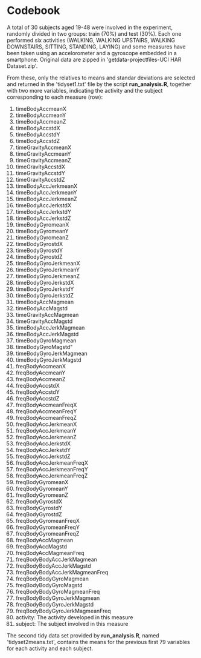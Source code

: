 Codebook
========================================================

A total of 30 subjects aged 19-48 were involved in the experiment, randomly divided in two groups: train (70%) and test (30%). Each one performed six activities (WALKING, WALKING UPSTAIRS, WALKING DOWNSTAIRS, SITTING, STANDING, LAYING) and some measures have been taken using an accelorometer and a gyroscope embedded in a smartphone. Original data are zipped in 'getdata-projectfiles-UCI HAR Dataset.zip'. 

From these, only the relatives to means and standar deviations are selected and returned in the 'tidyset1.txt' file by the script **run_analysis.R**, together with two more variables, indicating the activity and the subject corresponding to each measure (row):

1.  timeBodyAccmeanX  
2.	timeBodyAccmeanY   
3.	timeBodyAccmeanZ
4.	timeBodyAccstdX
5.	timeBodyAccstdY
6.	timeBodyAccstdZ                
7.	timeGravityAccmeanX
8.	timeGravityAccmeanY
9.	timeGravityAccmeanZ
10.	timeGravityAccstdX
11.	timeGravityAccstdY
12.	timeGravityAccstdZ             
13.	timeBodyAccJerkmeanX
14.	timeBodyAccJerkmeanY           
15.	timeBodyAccJerkmeanZ
16.	timeBodyAccJerkstdX            
17.	timeBodyAccJerkstdY
18.	timeBodyAccJerkstdZ            
19.	timeBodyGyromeanX
20.	timeBodyGyromeanY              
21.	timeBodyGyromeanZ
22.	timeBodyGyrostdX            
23.	timeBodyGyrostdY
24.	timeBodyGyrostdZ               
25.	timeBodyGyroJerkmeanX
26.	timeBodyGyroJerkmeanY          
27.	timeBodyGyroJerkmeanZ
28.	timeBodyGyroJerkstdX           
29.	timeBodyGyroJerkstdY
30.	timeBodyGyroJerkstdZ
31.	timeBodyAccMagmean
32.	timeBodyAccMagstd             
33.	timeGravityAccMagmean
34.	timeGravityAccMagstd           
35.	timeBodyAccJerkMagmean
36.	timeBodyAccJerkMagstd
37.	timeBodyGyroMagmean
38.	timeBodyGyroMagstd"             
39.	timeBodyGyroJerkMagmean
40.	timeBodyGyroJerkMagstd         
41.	freqBodyAccmeanX
42.	freqBodyAccmeanY              
43.	freqBodyAccmeanZ
44.	freqBodyAccstdX               
45.	freqBodyAccstdY
46.	freqBodyAccstdZ               
47.	freqBodyAccmeanFreqX
48.	freqBodyAccmeanFreqY         
49.	freqBodyAccmeanFreqZ
50.	freqBodyAccJerkmeanX         
51.	freqBodyAccJerkmeanY
52.	freqBodyAccJerkmeanZ        
53.	freqBodyAccJerkstdX
54.	freqBodyAccJerkstdY         
55.	freqBodyAccJerkstdZ
56.	freqBodyAccJerkmeanFreqX   
57.	freqBodyAccJerkmeanFreqY
58.	freqBodyAccJerkmeanFreqZ    
59.	freqBodyGyromeanX
60.	freqBodyGyromeanY     
61.	freqBodyGyromeanZ
62.	freqBodyGyrostdX       
63.	freqBodyGyrostdY
64.	freqBodyGyrostdZ       
65.	freqBodyGyromeanFreqX
66.	freqBodyGyromeanFreqY     
67.	freqBodyGyromeanFreqZ
68.	freqBodyAccMagmean      
69.	freqBodyAccMagstd
70.	freqBodyAccMagmeanFreq      
71.	freqBodyBodyAccJerkMagmean
72.	freqBodyBodyAccJerkMagstd   
73.	freqBodyBodyAccJerkMagmeanFreq
74.	freqBodyBodyGyroMagmean   
75.	freqBodyBodyGyroMagstd
76.	freqBodyBodyGyroMagmeanFreq    
77.	freqBodyBodyGyroJerkMagmean
78.	freqBodyBodyGyroJerkMagstd    
79.	freqBodyBodyGyroJerkMagmeanFreq
80. activity: The activity developed in this measure
81.	subject: The subject involved in this measure


The second tidy data set provided by **run_analysis.R**, named 'tidyset2means.txt', contains the means for the previous first 79 variables for each activity and each subject.